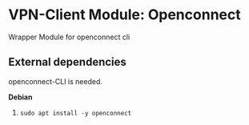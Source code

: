 # VPN-Client Module: Openconnect

Wrapper Module for openconnect cli

## External dependencies

openconnect-CLI is needed.

**Debian**
  1. `sudo apt install -y openconnect`
